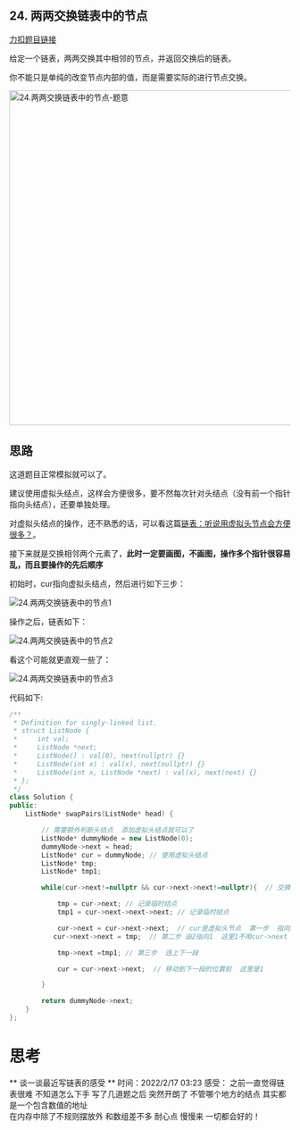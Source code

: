 ## 24. 两两交换链表中的节点

[力扣题目链接](https://leetcode-cn.com/problems/swap-nodes-in-pairs/)

给定一个链表，两两交换其中相邻的节点，并返回交换后的链表。

你不能只是单纯的改变节点内部的值，而是需要实际的进行节点交换。


<img src='https://code-thinking.cdn.bcebos.com/pics/24.%E4%B8%A4%E4%B8%A4%E4%BA%A4%E6%8D%A2%E9%93%BE%E8%A1%A8%E4%B8%AD%E7%9A%84%E8%8A%82%E7%82%B9-%E9%A2%98%E6%84%8F.jpg' width=600 alt='24.两两交换链表中的节点-题意'> </img></div>

## 思路

这道题目正常模拟就可以了。

建议使用虚拟头结点，这样会方便很多，要不然每次针对头结点（没有前一个指针指向头结点），还要单独处理。

对虚拟头结点的操作，还不熟悉的话，可以看这篇[链表：听说用虚拟头节点会方便很多？](https://programmercarl.com/0203.移除链表元素.html)。

接下来就是交换相邻两个元素了，**此时一定要画图，不画图，操作多个指针很容易乱，而且要操作的先后顺序**

初始时，cur指向虚拟头结点，然后进行如下三步：

![24.两两交换链表中的节点1](https://code-thinking.cdn.bcebos.com/pics/24.%E4%B8%A4%E4%B8%A4%E4%BA%A4%E6%8D%A2%E9%93%BE%E8%A1%A8%E4%B8%AD%E7%9A%84%E8%8A%82%E7%82%B91.png)

操作之后，链表如下：

![24.两两交换链表中的节点2](https://code-thinking.cdn.bcebos.com/pics/24.%E4%B8%A4%E4%B8%A4%E4%BA%A4%E6%8D%A2%E9%93%BE%E8%A1%A8%E4%B8%AD%E7%9A%84%E8%8A%82%E7%82%B92.png)

看这个可能就更直观一些了：


![24.两两交换链表中的节点3](https://code-thinking.cdn.bcebos.com/pics/24.%E4%B8%A4%E4%B8%A4%E4%BA%A4%E6%8D%A2%E9%93%BE%E8%A1%A8%E4%B8%AD%E7%9A%84%E8%8A%82%E7%82%B93.png)

代码如下:
                  
```CPP
/**
 * Definition for singly-linked list.
 * struct ListNode {
 *     int val;
 *     ListNode *next;
 *     ListNode() : val(0), next(nullptr) {}
 *     ListNode(int x) : val(x), next(nullptr) {}
 *     ListNode(int x, ListNode *next) : val(x), next(next) {}
 * };
 */
class Solution {
public:
    ListNode* swapPairs(ListNode* head) {

        // 需要额外判断头结点  添加虚拟头结点就可以了
        ListNode* dummyNode = new ListNode(0);
        dummyNode->next = head;
        ListNode* cur = dummyNode; // 使用虚拟头结点
        ListNode* tmp;
        ListNode* tmp1;

        while(cur->next!=nullptr && cur->next->next!=nullptr){  // 交换需要两个

            tmp = cur->next; // 记录临时结点
            tmp1 = cur->next->next->next; // 记录临时结点

            cur->next = cur->next->next;  // cur是虚拟头节点  第一步  指向2 （按照示例1的第一段来看）
           cur->next->next = tmp;  // 第二步 由2指向1  这里1不用cur->next 因为它指向地址已经改变了

            tmp->next =tmp1; // 第三步  连上下一段

            cur = cur->next->next;  // 移动到下一段的位置前  这里是1

        }

        return dummyNode->next;
    }
};
```

# 思考
** 谈一谈最近写链表的感受 **
时间：2022/2/17 03:23
感受： 之前一直觉得链表很难  不知道怎么下手 写了几道题之后  突然开朗了  不管哪个地方的结点 其实都是一个包含数值的地址  
在内存中除了不规则摆放外  和数组差不多
耐心点 慢慢来 一切都会好的！








